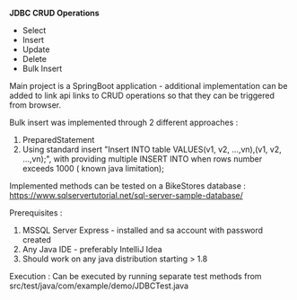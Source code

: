 **JDBC CRUD Operations**

* Select
* Insert
* Update
* Delete
* Bulk Insert

Main project is a SpringBoot application  - additional implementation can be added to link api
links to CRUD operations so that they can be triggered from browser.

Bulk insert was implemented through 2 different approaches :
 1. PreparedStatement
 2. Using standard insert "Insert INTO table VALUES(v1, v2, ...,vn),(v1, v2, ...,vn);", 
 with providing multiple INSERT INTO when rows number exceeds 1000 ( known java limitation);
 
 Implemented methods can be tested on a BikeStores database : 
 https://www.sqlservertutorial.net/sql-server-sample-database/
 
 Prerequisites : 
 1. MSSQL Server Express - installed and sa account with password created
 2. Any Java IDE - preferably IntelliJ Idea
 3. Should work on any java distribution starting > 1.8

Execution : 
Can be executed by running separate test methods from src/test/java/com/example/demo/JDBCTest.java

 